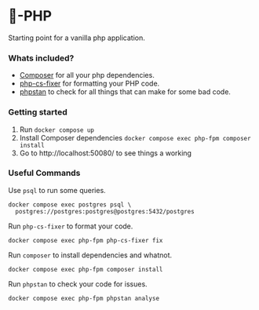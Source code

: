 # 🍦-PHP

Starting point for a vanilla php application.

### Whats included?

- [Composer](https://getcomposer.org/doc/) for all your php
  dependencies.
- [php-cs-fixer](https://github.com/PHP-CS-Fixer/PHP-CS-Fixer) for
  formatting your PHP code.
- [phpstan](https://phpstan.org/) to check for all things that
  can make for some bad code.

### Getting started

1. Run `docker compose up`
2. Install Composer dependencies `docker compose exec php-fpm composer install`
3. Go to http://localhost:50080/ to see things a working

### Useful Commands

Use `psql` to run some queries.

```
docker compose exec postgres psql \
  postgres://postgres:postgres@postgres:5432/postgres
```

Run `php-cs-fixer` to format your code.

```
docker compose exec php-fpm php-cs-fixer fix
```

Run `composer` to install dependencies and whatnot.

```
docker compose exec php-fpm composer install
```

Run `phpstan` to check your code for issues.

```
docker compose exec php-fpm phpstan analyse
```